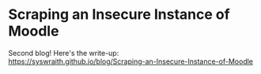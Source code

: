 # Scraping an Insecure Instance of Moodle

Second blog! Here's the write-up: https://syswraith.github.io/blog/Scraping-an-Insecure-Instance-of-Moodle

